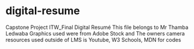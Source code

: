 # digital-resume
 Capstone Project ITW_Final Digital Resumé
This file belongs to Mr Thamba Ledwaba 
Graphics used were from Adobe Stock and The owners camera
resources used outside of LMS is Youtube, W3 Schools, MDN for codes
